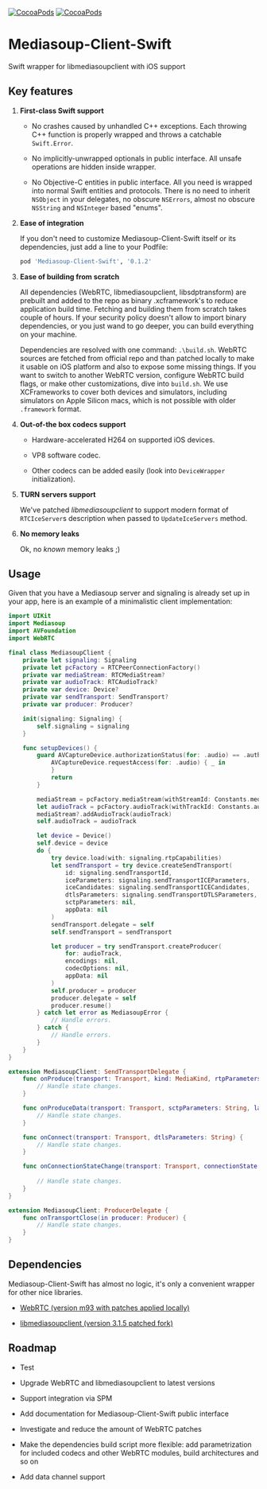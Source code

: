 [![CocoaPods](https://img.shields.io/cocoapods/v/Mediasoup-Client-Swift?style=flat)](https://img.shields.io/cocoapods/v/Mediasoup-Client-Swift)
[![CocoaPods](https://img.shields.io/cocoapods/l/Mediasoup-Client-Swift?style=flat)](https://img.shields.io/cocoapods/l/Mediasoup-Client-Swift)

# Mediasoup-Client-Swift

Swift wrapper for libmediasoupclient with iOS support

## Key features

1. **First-class Swift support**

   * No crashes caused by unhandled C++ exceptions. Each throwing C++ function is properly wrapped and throws a catchable `Swift.Error`.  

   * No implicitly-unwrapped optionals in public interface. All unsafe operations are hidden inside wrapper.

   * No Objective-C entities in public interface. All you need is wrapped into normal Swift entities and protocols. There is no need to inherit `NSObject` in your delegates, no obscure `NSErrors`, almost no obscure `NSString` and `NSInteger` based "enums".

2. **Ease of integration**

   If you don't need to customize Mediasoup-Client-Swift itself or its dependencies, just add a line to your Podfile:

   ```Ruby
   pod 'Mediasoup-Client-Swift', '0.1.2'
   ```

3. **Ease of building from scratch**

   All dependencies (WebRTC, libmediasoupclient, libsdptransform) are prebuilt and added to the repo as binary .xcframework's to reduce application build time. Fetching and building them from scratch takes couple of hours. If your security policy doesn't allow to import binary dependencies, or you just wand to go deeper, you can build everything on your machine.

   Dependencies are resolved with one command: `.\build.sh`. WebRTC sources are fetched from official repo and than patched locally to make it usable on iOS platform and also to expose some missing things. If you want to switch to another WebRTC version, configure WebRTC build flags, or make other customizations, dive into `build.sh`. We use XCFrameworks to cover both devices and simulators, including simulators on Apple Silicon macs, which is not possible with older `.framework` format.

4. **Out-of-the box codecs support**

   * Hardware-accelerated H264 on supported iOS devices.

   * VP8 software codec.

   * Other codecs can be added easily (look into `DeviceWrapper` initialization).

5. **TURN servers support**

   We've patched *libmediasoupclient* to support modern format of `RTCIceServer`s description when passed to `UpdateIceServers` method.

6. **No memory leaks**

   Ok, no *known* memory leaks ;)

## Usage

   Given that you have a Mediasoup server and signaling is already set up in your app, here is an example of a minimalistic client implementation:

   ```Swift
   import UIKit
   import Mediasoup
   import AVFoundation
   import WebRTC
   
   final class MediasoupClient {
       private let signaling: Signaling
       private let pcFactory = RTCPeerConnectionFactory()
       private var mediaStream: RTCMediaStream?
       private var audioTrack: RTCAudioTrack?
       private var device: Device?
       private var sendTransport: SendTransport?
       private var producer: Producer?
   
       init(signaling: Signaling) {
           self.signaling = signaling
       }
   
       func setupDevices() {
           guard AVCaptureDevice.authorizationStatus(for: .audio) == .authorized else {
               AVCaptureDevice.requestAccess(for: .audio) { _ in
               }
               return
           }
   
           mediaStream = pcFactory.mediaStream(withStreamId: Constants.mediaStreamId)
           let audioTrack = pcFactory.audioTrack(withTrackId: Constants.audioTrackId)
           mediaStream?.addAudioTrack(audioTrack)
           self.audioTrack = audioTrack
   
           let device = Device()
           self.device = device
           do {
               try device.load(with: signaling.rtpCapabilities)
               let sendTransport = try device.createSendTransport(
                   id: signaling.sendTransportId,
                   iceParameters: signaling.sendTransportICEParameters,
                   iceCandidates: signaling.sendTransportICECandidates,
                   dtlsParameters: signaling.sendTransportDTLSParameters,
                   sctpParameters: nil,
                   appData: nil
               )
               sendTransport.delegate = self
               self.sendTransport = sendTransport
   
               let producer = try sendTransport.createProducer(
                   for: audioTrack,
                   encodings: nil,
                   codecOptions: nil,
                   appData: nil
               )
               self.producer = producer
               producer.delegate = self
               producer.resume()
           } catch let error as MediasoupError {
               // Handle errors.
           } catch {
               // Handle errors.
           }
       }
   }
   
   extension MediasoupClient: SendTransportDelegate {
       func onProduce(transport: Transport, kind: MediaKind, rtpParameters: String, appData: String, callback: @escaping (String?) -> Void) {
           // Handle state changes.
       }
   
       func onProduceData(transport: Transport, sctpParameters: String, label: String, protocol dataProtocol: String, appData: String, callback: @escaping (String?) -> Void) {
           // Handle state changes.
       }
   
       func onConnect(transport: Transport, dtlsParameters: String) {
           // Handle state changes.
       }
   
       func onConnectionStateChange(transport: Transport, connectionState: TransportConnectionState) {
           
           // Handle state changes.
       }
   }
   
   extension MediasoupClient: ProducerDelegate {
       func onTransportClose(in producer: Producer) {
           // Handle state changes.
       }
   }
   ```

## Dependencies

Mediasoup-Client-Swift has almost no logic, it's only a convenient wrapper for other nice libraries. 

* [WebRTC (version m93 with patches applied locally)](https://groups.google.com/g/discuss-webrtc/c/ws0_MYHIBOw)

* [libmediasoupclient (version 3.1.5 patched fork)](https://github.com/VLprojects/libmediasoupclient) 

## Roadmap

* Test

* Upgrade WebRTC and libmediasoupclient to latest versions

* Support integration via SPM

* Add documentation for Mediasoup-Client-Swift public interface

* Investigate and reduce the amount of WebRTC patches

* Make the dependencies build script more flexible: add parametrization for included codecs and other WebRTC modules, build architectures and so on

* Add data channel support
